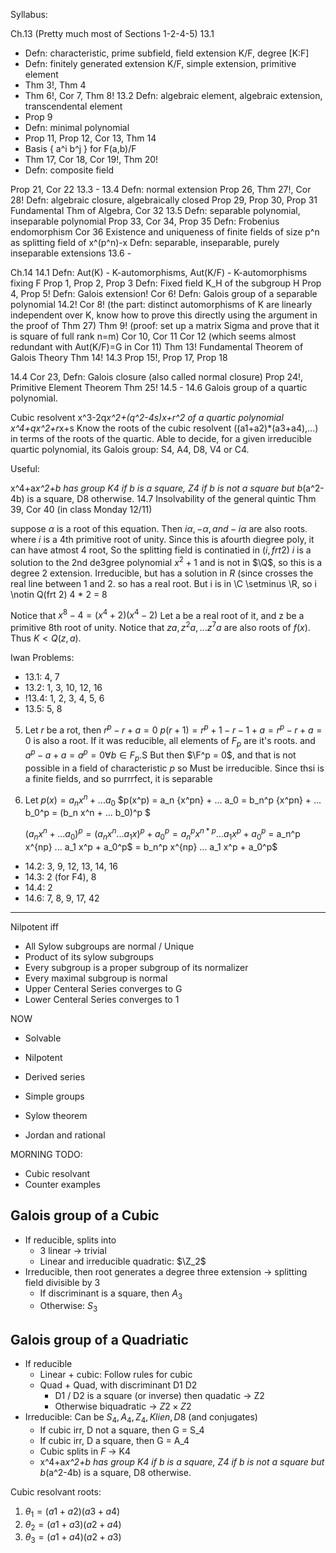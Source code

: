 Syllabus:

Ch.13 (Pretty much most of Sections 1-2-4-5)
13.1
* Defn: characteristic, prime subfield, field extension K/F, degree [K:F]
* Defn: finitely generated extension K/F, simple extension, primitive element
* Thm 3!, Thm 4
* Thm 6!, Cor 7, Thm 8!
13.2
Defn: algebraic element, algebraic extension, transcendental element
* Prop 9
* Defn: minimal polynomial
* Prop 11, Prop 12, Cor 13, Thm 14
* Basis { a^i b^j } for F(a,b)/F
* Thm 17, Cor 18, Cor 19!, Thm 20!
* Defn: composite field

Prop 21, Cor 22
13.3 -
13.4 Defn: normal extension
Prop 26, Thm 27!, Cor 28!
Defn: algebraic closure, algebraically closed
Prop 29, Prop 30, Prop 31
Fundamental Thm of Algebra, Cor 32
13.5 Defn: separable polynomial, inseparable polynomial
Prop 33, Cor 34, Prop 35
Defn: Frobenius endomorphism
Cor 36
Existence and uniqueness of finite fields
of size p^n as splitting field of x^(p^n)-x
Defn: separable, inseparable, purely inseparable extensions
13.6 -

Ch.14
14.1 Defn: Aut(K) - K-automorphisms, Aut(K/F) - K-automorphisms fixing F
Prop 1, Prop 2, Prop 3
Defn: Fixed field K_H of the subgroup H
Prop 4, Prop 5!
Defn: Galois extension!
Cor 6!
Defn: Galois group of a separable polynomial
14.2! Cor 8! (the part: distinct automorphisms of K are linearly
              independent over K, know how to prove this directly using
              the argument in the proof of Thm 27)
Thm 9! (proof: set up a matrix Sigma and prove that it is square
        of full rank n=m)
Cor 10, Cor 11
Cor 12 (which seems almost redundant with Aut(K/F)=G in Cor 11)
Thm 13! Fundamental Theorem of Galois Theory
Thm 14!
14.3 Prop 15!, Prop 17, Prop 18

14.4 Cor 23, Defn: Galois closure (also called normal closure)
Prop 24!, Primitive Element Theorem Thm 25!
14.5 -
14.6 Galois group of a quartic polynomial.

Cubic resolvent x^3-2q*x^2+(q^2-4s)*x+r^2 of a quartic polynomial x^4+q*x^2+r*x+s
Know the roots of the cubic resolvent ((a1+a2)*(a3+a4),...) in terms of the roots of the quartic.
Able to decide, for a given irreducible quartic polynomial, its Galois group: S4, A4, D8, V4 or C4.

Useful: 

x^4+a*x^2+b has group K4 if b is a square,
                      Z4 if b is not a square but b*(a^2-4b) is a square,
                      D8 otherwise.
14.7
Insolvability of the general quintic
Thm 39, Cor 40 (in class Monday 12/11)

suppose $\alpha$ is a root of this equation.
Then $i\alpha, -\alpha, and -i\alpha$ are also roots.
where $i$ is a 4th primitive root of unity.
Since this is afourth diegree poly, it can have atmost 4 root, 
So the splitting field is continatied in $(i, frt 2)$
$i$ is a solution to the 2nd de3gree polynomial $x^2 + 1$ and is not in
$\Q$, so this is a degree 2 extension.
Irreducible, but has a solution in $R$ (since crosses the real line between
1 and 2. so has a real root. But i is in \C \setminus \R, so i \notin Q(frt 2)
4 * 2 = 8

Notice that $x^8 - 4 = (x^4 + 2)(x^4 - 2)$
Let a be a real root of it, and z be a primitive 8th root of unity.
Notice that $z a, z^2 a, ...z^7 a$ are also roots of $f(x)$.
Thus $K < Q(z, a)$.

Iwan Problems:

-   13.1: 4, 7
-   13.2: 1, 3, 10, 12, 16
-   !13.4: 1, 2, 3, 4, 5, 6
-   13.5: 5, 8

5. Let $r$ be a rot, then $r^p - r + a = 0$
   $p(r+1) = r^p + 1 -r -1 +a = r^p -r + a = 0$ is also a root.
   If it was reducible, all elements of $F_p$ are it's roots.
   and $a^p -a + a = a^p = 0 \forall b \in F_p$.S
   But then $\F^p = 0$, and that is not possible in a field of characteristic $p$
   so Must be irreducible. Since thsi is a finite fields, and so purrrfect,
   it is separable

8. Let $p(x) = a_n x^n + ... a_0$
   $p(x^p) = a_n   {x^pn} + ... a_0
           = b_n^p {x^pn} + ... b_0^p
           = (b_n x^n + ... b_0)^p
   $

   $(a_n x^n + ... a_0)^p
   = (a_n x^n ... a_1 x)^p + a_0^p
   = a_n^p x^{n*p} ... a_1 x^p + a_0^p$
   = a_n^p x^{np} ... a_1 x^p + a_0^p$
   = b_n^p x^{np} ... a_1 x^p + a_0^p$

-   14.2: 3, 9, 12, 13, 14, 16
-   14.3: 2 (for F4), 8
-   14.4: 2
-   14.6: 7, 8, 9, 17, 42

-----

Nilpotent iff

-   All Sylow subgroups are normal / Unique
-   Product of its sylow subgroups
-   Every subgroup is a proper subgroup of its normalizer
-   Every maximal subgroup is normal
-   Upper Centeral Series converges to G
-   Lower Centeral Series converges to 1


NOW

- Solvable
- Nilpotent
- Derived series
- Simple groups
- Sylow theorem

- Jordan and rational

MORNING TODO:

- Cubic resolvant
- Counter examples

Galois group of a Cubic
----------------------

- If reducible, splits into
    -  3 linear -> trivial
    -  Linear and irreducible quadratic: $\Z_2$
-  Irreducible, then root generates a degree three extension -> splitting field divisible by 3
    -  If discriminant is a square, then $A_3$
    -  Otherwise: $S_3$

Galois group of a Quadriatic
----------------------------

- If reducible
    - Linear + cubic: Follow rules for cubic
    - Quad + Quad, with discriminant D1 D2
        - D1 / D2 is a square (or inverse) then quadatic -> Z2   
        - Otherwise biquadratic -> $Z2 \times Z2$
- Irreducible: Can be $S_4, A_4, Z_4, Klien, D8$ (and conjugates)
    - If cubic irr, D not a square, then G = S_4
    - If cubic irr, D     a square, then G = A_4
    - Cubic splits in $F$ -> K4
    - x^4+a*x^2+b has group K4 if b is a square,
                            Z4 if b is not a square but b*(a^2-4b) is a square,
                            D8 otherwise.

Cubic resolvant roots:
1. $\theta_1 = (a1 + a2)(a3 + a4)$
1. $\theta_2 = (a1 + a3)(a2 + a4)$
1. $\theta_3 = (a1 + a4)(a2 + a3)$


